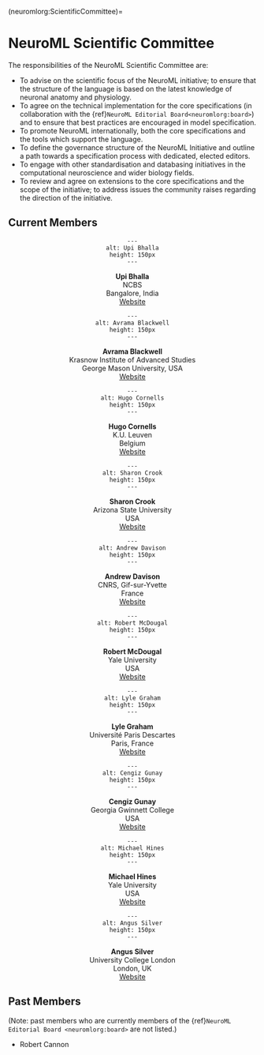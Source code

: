 (neuromlorg:ScientificCommittee)=
# NeuroML Scientific Committee

The responsibilities of the NeuroML Scientific Committee are:
- To advise on the scientific focus of the NeuroML initiative; to ensure that the structure of the language is based on the latest knowledge of neuronal anatomy and physiology.
- To agree on the technical implementation for the core specifications (in collaboration with the {ref}`NeuroML Editorial Board<neuromlorg:board>`) and to ensure that best practices are encouraged in model specification.
- To promote NeuroML internationally, both the core specifications and the tools which support the language.
- To define the governance structure of the NeuroML Initiative and outline a path towards a specification process with dedicated, elected editors.
- To engage with other standardisation and databasing initiatives in the computational neuroscience and wider biology fields.
- To review and agree on extensions to the core specifications and the scope of the initiative; to address issues the community raises regarding the direction of the initiative.

## Current Members


<div class="container-fluid">
<div class="row my-2 py-2">
<div class="col-sm-4 px-2">
<center>

```{image} ../images/ScientificCommittee/bhalla.png
---
alt: Upi Bhalla
height: 150px
---
```

**Upi Bhalla**<br />
NCBS<br />
Bangalore, India<br />
[Website](http://www.ncbs.res.in/bhalla)

</center>

</div>
<div class="col-sm-4 px-2">
<center>

```{image} ../images/ScientificCommittee/avrama.jpg
---
alt: Avrama Blackwell
height: 150px
---
```

**Avrama Blackwell**<br />
Krasnow Institute of Advanced Studies<br />
George Mason University, USA<br />
[Website](http://krasnow1.gmu.edu/CENlab/avrama.html)

</center>

</div>
<div class="col-sm-4 px-2">
<center>

```{image} ../images/ScientificCommittee/hugo.png
---
alt: Hugo Cornells
height: 150px
---
```

**Hugo Cornells**<br />
K.U. Leuven<br />
Belgium<br />
[Website](http://neurospaces.sourceforge.net/)

</center>

</div>
<div class="col-sm-4 px-2">
<center>

```{image} ../images/ScientificCommittee/rsz_crook.jpg
---
alt: Sharon Crook
height: 150px
---
```

**Sharon Crook**<br />
Arizona State University<br />
USA<br />
[Website](https://iconlab.asu.edu/crook.html)

</center>

</div>
<div class="col-sm-4 px-2">
<center>

```{image} ../images/ScientificCommittee/andrew.jpg
---
alt: Andrew Davison
height: 150px
---
```

**Andrew Davison**<br />
CNRS, Gif-sur-Yvette<br />
France<br />
[Website](http://www.andrewdavison.info/)

</center>

</div>
<div class="col-sm-4 px-2">
<center>

```{image} ../images/ScientificCommittee/robertmcdougal.png
---
alt: Robert McDougal
height: 150px
---
```

**Robert McDougal**<br />
Yale University<br />
USA<br />
[Website](https://medicine.yale.edu/lab/shepherd/profile/robert_mcdougal/)

</center>

</div>
<div class="col-sm-4 px-2">
<center>

```{image} ../images/ScientificCommittee/lyle.png
---
alt: Lyle Graham
height: 150px
---
```

**Lyle Graham**<br />
Université Paris Descartes<br />
Paris, France<br />
[Website](http://lyle.neurophysics.eu/)

</center>

</div>
<div class="col-sm-4 px-2">
<center>

```{image} ../images/ScientificCommittee/cgunay.JPG
---
alt: Cengiz Gunay
height: 150px
---
```


**Cengiz Gunay**<br />
Georgia Gwinnett College<br />
USA<br />
[Website](https://www.ggc.edu/about-ggc/directory/cengiz-gunay)

</center>

</div>
<div class="col-sm-4 px-2">
<center>

```{image} ../images/ScientificCommittee/michael.png
---
alt: Michael Hines
height: 150px
---
```

**Michael Hines**<br />
Yale University<br />
USA<br />
[Website](http://www.neuron.yale.edu/neuron/credits)

</center>

</div>
<div class="col-sm-4 px-2">
<center>

```{image} ../images/ScientificCommittee/angus.png
---
alt: Angus Silver
height: 150px
---
```

**Angus Silver**<br />
University College London<br />
London, UK<br />
[Website](https://silverlab.org)

</center>

</div>
</div>
</div>


## Past Members

(Note: past members who are currently members of the {ref}`NeuroML Editorial Board <neuromlorg:board>` are not listed.)

- Robert Cannon
